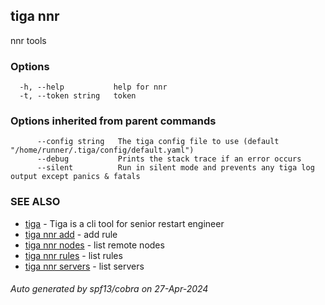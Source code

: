## tiga nnr

nnr tools

### Options

```
  -h, --help           help for nnr
  -t, --token string   token
```

### Options inherited from parent commands

```
      --config string   The tiga config file to use (default "/home/runner/.tiga/config/default.yaml")
      --debug           Prints the stack trace if an error occurs
      --silent          Run in silent mode and prevents any tiga log output except panics & fatals
```

### SEE ALSO

* [tiga](tiga.md)	 - Tiga is a cli tool for senior restart engineer
* [tiga nnr add](tiga_nnr_add.md)	 - add rule
* [tiga nnr nodes](tiga_nnr_nodes.md)	 - list remote nodes
* [tiga nnr rules](tiga_nnr_rules.md)	 - list rules
* [tiga nnr servers](tiga_nnr_servers.md)	 - list servers

###### Auto generated by spf13/cobra on 27-Apr-2024
